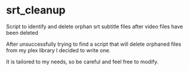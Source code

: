 # srt_cleanup
Script to identify and delete orphan srt subtitle files after video files have been deleted

After unsuccessfully  trying to find a script that will delete orphaned files from my plex library I decided to write one.

It is tailored to my needs, so be careful and feel free to modify.


